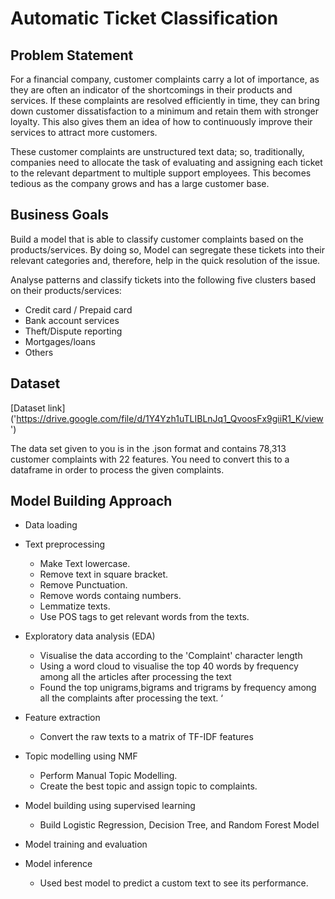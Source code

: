 # Automatic Ticket Classification

## Problem Statement
For a financial company, customer complaints carry a lot of importance, as they are often an indicator of the shortcomings in their products and services. If these complaints are resolved efficiently in time, they can bring down customer dissatisfaction to a minimum and retain them with stronger loyalty. This also gives them an idea of how to continuously improve their services to attract more customers. 

These customer complaints are unstructured text data; so, traditionally, companies need to allocate the task of evaluating and assigning each ticket to the relevant department to multiple support employees. This becomes tedious as the company grows and has a large customer base.

## Business Goals
Build a model that is able to classify customer complaints based on the products/services. By doing so, Model can segregate these tickets into their relevant categories and, therefore, help in the quick resolution of the issue.

Analyse patterns and classify tickets into the following five clusters based on their products/services:

 - Credit card / Prepaid card
 - Bank account services
 - Theft/Dispute reporting
 - Mortgages/loans
 - Others 

## Dataset
[Dataset link] ('https://drive.google.com/file/d/1Y4Yzh1uTLIBLnJq1_QvoosFx9giiR1_K/view')

The data set given to you is in the .json format and contains 78,313 customer complaints with 22 features. You need to convert this to a dataframe in order to process the given complaints.

## Model Building Approach
-  Data loading

- Text preprocessing
    * Make Text lowercase.
    * Remove text in square bracket.
    * Remove Punctuation.
    * Remove words containg numbers.
    * Lemmatize texts.
    * Use POS tags to get relevant words from the texts.

- Exploratory data analysis (EDA)
    * Visualise the data according to the 'Complaint' character length
    * Using a word cloud to visualise the top 40 words by frequency among all the articles after processing the text
    * Found the top unigrams,bigrams and trigrams by frequency among all the complaints after processing the text. ‘

- Feature extraction
    * Convert the raw texts to a matrix of TF-IDF features

- Topic modelling using NMF
    * Perform Manual Topic Modelling.
    * Create the best topic and assign topic to complaints.

- Model building using supervised learning
    * Build Logistic Regression, Decision Tree, and Random Forest Model

- Model training and evaluation

- Model inference
    * Used best model to predict a  custom text to see its performance. 
